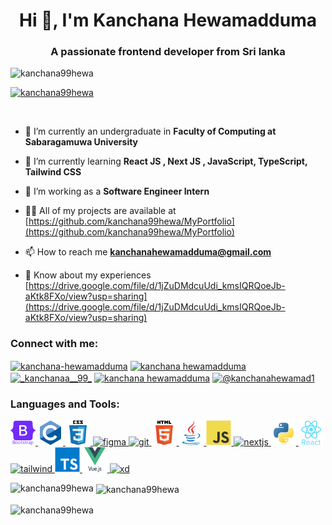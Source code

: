 <h1 align="center">Hi 👋, I'm Kanchana Hewamadduma</h1>
<h3 align="center">A passionate frontend developer from Sri lanka</h3>

<p align="left"> <img src="https://komarev.com/ghpvc/?username=kanchana99hewa&label=Profile%20views&color=0e75b6&style=flat" alt="kanchana99hewa" /> </p>

<p align="left"> <a href="https://github.com/ryo-ma/github-profile-trophy"><img src="https://github-profile-trophy.vercel.app/?username=kanchana99hewa" alt="kanchana99hewa" /></a> </p>

<p align="left"> <a href="https://twitter.com/" target="blank"><img src="https://img.shields.io/twitter/follow/?logo=twitter&style=for-the-badge" alt="" /></a> </p>

- 🔭 I’m currently an undergraduate in **Faculty of Computing at Sabaragamuwa University**

- 🌱 I’m currently learning **React JS , Next JS , JavaScript, TypeScript, Tailwind CSS**

- 👯 I’m working as a **Software Engineer Intern**

- 👨‍💻 All of my projects are available at [https://github.com/kanchana99hewa/MyPortfolio](https://github.com/kanchana99hewa/MyPortfolio)

- 📫 How to reach me **kanchanahewamadduma@gmail.com**

- 📄 Know about my experiences [https://drive.google.com/file/d/1jZuDMdcuUdi_kmsIQRQoeJb-aKtk8FXo/view?usp=sharing](https://drive.google.com/file/d/1jZuDMdcuUdi_kmsIQRQoeJb-aKtk8FXo/view?usp=sharing)

<h3 align="left">Connect with me:</h3>
<p align="left">
<a href="https://linkedin.com/in/kanchana-hewamadduma" target="blank"><img align="center" src="https://raw.githubusercontent.com/rahuldkjain/github-profile-readme-generator/master/src/images/icons/Social/linked-in-alt.svg" alt="kanchana-hewamadduma" height="30" width="40" /></a>
<a href="https://fb.com/kanchana hewamadduma" target="blank"><img align="center" src="https://raw.githubusercontent.com/rahuldkjain/github-profile-readme-generator/master/src/images/icons/Social/facebook.svg" alt="kanchana hewamadduma" height="30" width="40" /></a>
<a href="https://instagram.com/_kanchanaa__99_" target="blank"><img align="center" src="https://raw.githubusercontent.com/rahuldkjain/github-profile-readme-generator/master/src/images/icons/Social/instagram.svg" alt="_kanchanaa__99_" height="30" width="40" /></a>
<a href="https://www.behance.net/kanchana hewamadduma" target="blank"><img align="center" src="https://raw.githubusercontent.com/rahuldkjain/github-profile-readme-generator/master/src/images/icons/Social/behance.svg" alt="kanchana hewamadduma" height="30" width="40" /></a>
<a href="https://www.hackerrank.com/@kanchanahewamad1" target="blank"><img align="center" src="https://raw.githubusercontent.com/rahuldkjain/github-profile-readme-generator/master/src/images/icons/Social/hackerrank.svg" alt="@kanchanahewamad1" height="30" width="40" /></a>
</p>

<h3 align="left">Languages and Tools:</h3>
<p align="left"> <a href="https://getbootstrap.com" target="_blank" rel="noreferrer"> <img src="https://raw.githubusercontent.com/devicons/devicon/master/icons/bootstrap/bootstrap-plain-wordmark.svg" alt="bootstrap" width="40" height="40"/> </a> <a href="https://www.cprogramming.com/" target="_blank" rel="noreferrer"> <img src="https://raw.githubusercontent.com/devicons/devicon/master/icons/c/c-original.svg" alt="c" width="40" height="40"/> </a> <a href="https://www.w3schools.com/css/" target="_blank" rel="noreferrer"> <img src="https://raw.githubusercontent.com/devicons/devicon/master/icons/css3/css3-original-wordmark.svg" alt="css3" width="40" height="40"/> </a> <a href="https://www.figma.com/" target="_blank" rel="noreferrer"> <img src="https://www.vectorlogo.zone/logos/figma/figma-icon.svg" alt="figma" width="40" height="40"/> </a> <a href="https://git-scm.com/" target="_blank" rel="noreferrer"> <img src="https://www.vectorlogo.zone/logos/git-scm/git-scm-icon.svg" alt="git" width="40" height="40"/> </a> <a href="https://www.w3.org/html/" target="_blank" rel="noreferrer"> <img src="https://raw.githubusercontent.com/devicons/devicon/master/icons/html5/html5-original-wordmark.svg" alt="html5" width="40" height="40"/> </a> <a href="https://www.java.com" target="_blank" rel="noreferrer"> <img src="https://raw.githubusercontent.com/devicons/devicon/master/icons/java/java-original.svg" alt="java" width="40" height="40"/> </a> <a href="https://developer.mozilla.org/en-US/docs/Web/JavaScript" target="_blank" rel="noreferrer"> <img src="https://raw.githubusercontent.com/devicons/devicon/master/icons/javascript/javascript-original.svg" alt="javascript" width="40" height="40"/> </a> <a href="https://nextjs.org/" target="_blank" rel="noreferrer"> <img src="https://cdn.worldvectorlogo.com/logos/nextjs-2.svg" alt="nextjs" width="40" height="40"/> </a> <a href="https://www.python.org" target="_blank" rel="noreferrer"> <img src="https://raw.githubusercontent.com/devicons/devicon/master/icons/python/python-original.svg" alt="python" width="40" height="40"/> </a> <a href="https://reactjs.org/" target="_blank" rel="noreferrer"> <img src="https://raw.githubusercontent.com/devicons/devicon/master/icons/react/react-original-wordmark.svg" alt="react" width="40" height="40"/> </a> <a href="https://tailwindcss.com/" target="_blank" rel="noreferrer"> <img src="https://www.vectorlogo.zone/logos/tailwindcss/tailwindcss-icon.svg" alt="tailwind" width="40" height="40"/> </a> <a href="https://www.typescriptlang.org/" target="_blank" rel="noreferrer"> <img src="https://raw.githubusercontent.com/devicons/devicon/master/icons/typescript/typescript-original.svg" alt="typescript" width="40" height="40"/> </a> <a href="https://vuejs.org/" target="_blank" rel="noreferrer"> <img src="https://raw.githubusercontent.com/devicons/devicon/master/icons/vuejs/vuejs-original-wordmark.svg" alt="vuejs" width="40" height="40"/> </a> <a href="https://www.adobe.com/products/xd.html" target="_blank" rel="noreferrer"> <img src="https://cdn.worldvectorlogo.com/logos/adobe-xd.svg" alt="xd" width="40" height="40"/> </a> </p>

<p><img align="left" src="https://github-readme-stats.vercel.app/api/top-langs?username=kanchana99hewa&show_icons=true&locale=en&layout=compact" alt="kanchana99hewa" /></p>

<p>&nbsp;<img align="center" src="https://github-readme-stats.vercel.app/api?username=kanchana99hewa&show_icons=true&locale=en" alt="kanchana99hewa" /></p>

<p><img align="center" src="https://github-readme-streak-stats.herokuapp.com/?user=kanchana99hewa&" alt="kanchana99hewa" /></p>
